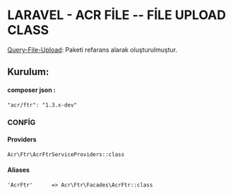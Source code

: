 #  LARAVEL - ACR FİLE -- FİLE UPLOAD CLASS

[Query-File-Upload](https://github.com/blueimp/jQuery-File-Upload): Paketi refarans alarak oluşturulmuştur.

## Kurulum:
#### composer json : 
```
"acr/ftr": "1.3.x-dev"
```
### CONFİG

#### Providers
```
Acr\Ftr\AcrFtrServiceProviders::class
```
#### Aliases
```
'AcrFtr'      => Acr\Ftr\Facades\AcrFtr::class
```
